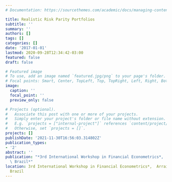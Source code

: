 ```yaml
---
# Documentation: https://sourcethemes.com/academic/docs/managing-content/

title: Realistic Risk Parity Portfolios
subtitle: ''
summary: ''
authors: []
tags: []
categories: []
date: '2017-01-01'
lastmod: 2020-09-28T12:34:42-03:00
featured: false
draft: false

# Featured image
# To use, add an image named `featured.jpg/png` to your page's folder.
# Focal points: Smart, Center, TopLeft, Top, TopRight, Left, Right, BottomLeft, Bottom, BottomRight.
image:
  caption: ''
  focal_point: ''
  preview_only: false

# Projects (optional).
#   Associate this post with one or more of your projects.
#   Simply enter your project's folder or file name without extension.
#   E.g. `projects = ["internal-project"]` references `content/project/deep-learning/index.md`.
#   Otherwise, set `projects = []`.
projects: []
publishDate: '2021-11-30T16:56:03.314802Z'
publication_types:
- '2'
abstract: ''
publication: "*3rd International Workshop in Financial Econometrics*,  Arraial d'Ajuda,\
  \ Brazil*"
location: 3rd International Workshop in Financial Econometrics*,  Arraial d'Ajuda,
  Brazil
---
```

